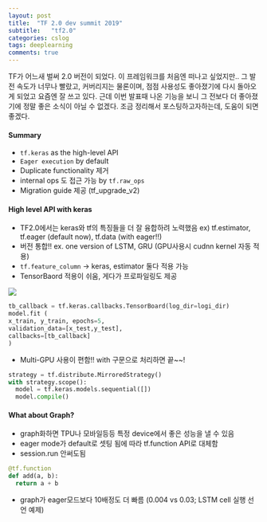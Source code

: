 ```yaml
---
layout: post
title:  "TF 2.0 dev summit 2019"
subtitle:   "tf2.0"
categories: cslog
tags: deeplearning
comments: true
---
```


TF가 어느새 벌써 2.0 버전이 되었다. 이 프레임워크를 처음엔 떠나고 싶었지만.. 그 발전 속도가 너무나 빨랐고, 커버리지는 물론이며, 점점 사용성도 좋아졌기에 다시 돌아오게 되었고 요즘엔 잘 쓰고 있다. 근데 이번 발표때 나온 기능을 보니 그 전보다 더 좋아졌기에 정말 좋은 소식이 아닐 수 없겠다. 조금 정리해서 포스팅하고자하는데, 도움이 되면 좋겠다.




#### Summary
- ```tf.keras``` as the high-level API
- ```Eager execution``` by default
- Duplicate functionality 제거
- internal ops 도 접근 가능 by ```tf.raw_ops```
- Migration guide 제공 (tf_upgrade_v2)

#### High level API with keras
- TF2.0에서는 keras와 tf의 특징들을 더 잘 융합하려 노력했음 ex) tf.estimator, tf.eager (default now), tf.data (with eager!!)
- 버전 통합!! ex. one version of LSTM, GRU (GPU사용시 cudnn kernel 자동 적용)
- ```tf.feature_column``` -> keras, estimator 둘다 적용 가능
- TensorBaord 적용이 쉬움, 게다가 프로파일링도 제공

![](https://eagle705.github.io/assets/img/markdown-img-paste-20190309145930883.png)


```python
tb_callback = tf.keras.callbacks.TensorBoard(log_dir=logi_dir)
model.fit (
x_train, y_train, epochs=5,
validation_data=[x_test,y_test],
callbacks=[tb_callback]
)
```
- Multi-GPU 사용이 편함!! with 구문으로 처리하면 끝~~!
```python
strategy = tf.distribute.MirroredStrategy()
with strategy.scope():
  model = tf.keras.models.sequential([])
  model.compile()  
```

#### What about Graph?
- graph화하면 TPU나 모바일등등 특정 device에서 좋은 성능을 낼 수 있음
- eager mode가 default로 셋팅 됨에 따라 tf.function API로 대체함
- session.run  안써도됨
```python
@tf.function
def add(a, b):
  return a + b
```
- graph가 eager모드보다 10배정도 더 빠름 (0.004 vs 0.03; LSTM cell 실행 선언 예제)

